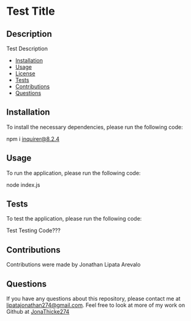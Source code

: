 
  # Test Title

  ## Description

  Test Description

  * [Installation](#installation)
  * [Usage](#usage)
  * [License](#license)
  * [Tests](#tests)
  * [Contributions](#contributions)
  * [Questions](#questions)
  
  ## Installation

  To install the necessary dependencies, please run the following code:

  npm i inquirer@8.2.4

  ## Usage

  To run the application, please run the following code:

  node index.js

  ## Tests

  To test the application, please run the following code:

  Test Testing Code???

  ## Contributions

  Contributions were made by Jonathan Lipata Arevalo

  ## Questions

  If you have any questions about this repository, please contact me at [lipatajonathan274@gmail.com](mailto:lipatajonathan274@gmail.com). Feel free to look at more of my work on Github at [JonaThicke274](https://github.com/JonaThicke274)
  
  
